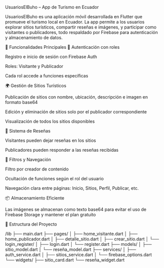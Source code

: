 UsuariosElBuho – App de Turismo en Ecuador


UsuariosElBuho es una aplicación móvil desarrollada en Flutter que promueve el turismo local en Ecuador. La app permite a los usuarios explorar sitios turísticos, compartir reseñas e imágenes, y participar como visitantes o publicadores, todo respaldado por Firebase para autenticación y almacenamiento de datos.

📱 Funcionalidades Principales
🔐 Autenticación con roles

Registro e inicio de sesión con Firebase Auth

Roles: Visitante y Publicador

Cada rol accede a funciones específicas

🌍 Gestión de Sitios Turísticos

Publicación de sitios con nombre, ubicación, descripción e imagen en formato base64

Edición y eliminación de sitios solo por el publicador correspondiente

Visualización de todos los sitios disponibles

📝 Sistema de Reseñas

Visitantes pueden dejar reseñas en los sitios

Publicadores pueden responder a las reseñas recibidas

🔎 Filtros y Navegación

Filtro por creador de contenido

Ocultación de funciones según el rol del usuario

Navegación clara entre páginas: Inicio, Sitios, Perfil, Publicar, etc.

📦 Almacenamiento Eficiente

Las imágenes se almacenan como texto base64 para evitar el uso de Firebase Storage y mantener el plan gratuito

🧱 Estructura del Proyecto

/lib
├── main.dart
├── pages/
│   ├── home_visitante.dart
│   ├── home_publicador.dart
│   ├── detalle_sitio.dart
│   ├── crear_sitio.dart
│   └── login_register/
│       ├── login.dart
│       └── register.dart
├── models/
│   ├── sitio_model.dart
│   └── reseña_model.dart
├── services/
│   ├── auth_service.dart
│   ├── sitios_service.dart
│   └── firebase_options.dart
└── widgets/
    ├── sitio_card.dart
    └── reseña_widget.dart


